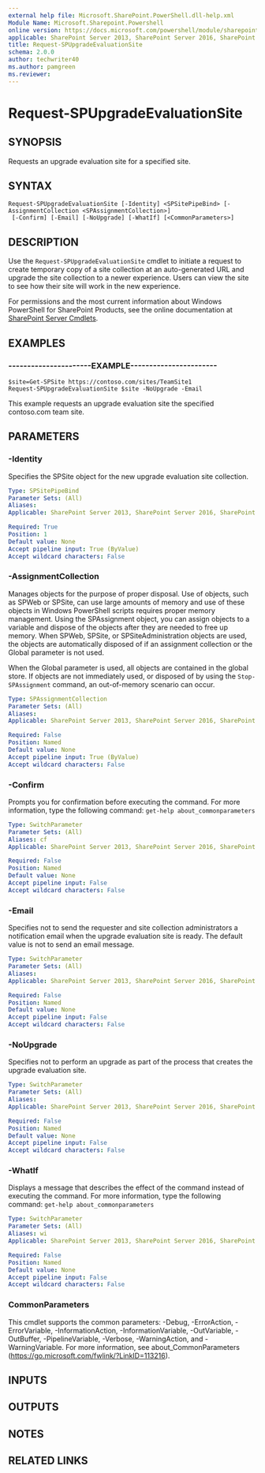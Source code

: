```yaml
---
external help file: Microsoft.SharePoint.PowerShell.dll-help.xml
Module Name: Microsoft.Sharepoint.Powershell
online version: https://docs.microsoft.com/powershell/module/sharepoint-server/request-spupgradeevaluationsite
applicable: SharePoint Server 2013, SharePoint Server 2016, SharePoint Server 2019
title: Request-SPUpgradeEvaluationSite
schema: 2.0.0
author: techwriter40
ms.author: pamgreen
ms.reviewer: 
---
```


# Request-SPUpgradeEvaluationSite

## SYNOPSIS
Requests an upgrade evaluation site for a specified site.


## SYNTAX

```
Request-SPUpgradeEvaluationSite [-Identity] <SPSitePipeBind> [-AssignmentCollection <SPAssignmentCollection>]
 [-Confirm] [-Email] [-NoUpgrade] [-WhatIf] [<CommonParameters>]
```

## DESCRIPTION
Use the `Request-SPUpgradeEvaluationSite` cmdlet to initiate a request to create temporary copy of a site collection at an auto-generated URL and upgrade the site collection to a newer experience.
Users can view the site to see how their site will work in the new experience.

For permissions and the most current information about Windows PowerShell for SharePoint Products, see the online documentation at [SharePoint Server Cmdlets](https://docs.microsoft.com/powershell/sharepoint/sharepoint-server/sharepoint-server-cmdlets).


## EXAMPLES

### ----------------------EXAMPLE-----------------------
```
$site=Get-SPSite https://contoso.com/sites/TeamSite1
Request-SPUpgradeEvaluationSite $site -NoUpgrade -Email
```

This example requests an upgrade evaluation site the specified contoso.com team site.


## PARAMETERS

### -Identity
Specifies the SPSite object for the new upgrade evaluation site collection.

```yaml
Type: SPSitePipeBind
Parameter Sets: (All)
Aliases: 
Applicable: SharePoint Server 2013, SharePoint Server 2016, SharePoint Server 2019

Required: True
Position: 1
Default value: None
Accept pipeline input: True (ByValue)
Accept wildcard characters: False
```

### -AssignmentCollection
Manages objects for the purpose of proper disposal.
Use of objects, such as SPWeb or SPSite, can use large amounts of memory and use of these objects in Windows PowerShell scripts requires proper memory management.
Using the SPAssignment object, you can assign objects to a variable and dispose of the objects after they are needed to free up memory.
When SPWeb, SPSite, or SPSiteAdministration objects are used, the objects are automatically disposed of if an assignment collection or the Global parameter is not used.

When the Global parameter is used, all objects are contained in the global store.
If objects are not immediately used, or disposed of by using the `Stop-SPAssignment` command, an out-of-memory scenario can occur.

```yaml
Type: SPAssignmentCollection
Parameter Sets: (All)
Aliases: 
Applicable: SharePoint Server 2013, SharePoint Server 2016, SharePoint Server 2019

Required: False
Position: Named
Default value: None
Accept pipeline input: True (ByValue)
Accept wildcard characters: False
```

### -Confirm
Prompts you for confirmation before executing the command.
For more information, type the following command: `get-help about_commonparameters`

```yaml
Type: SwitchParameter
Parameter Sets: (All)
Aliases: cf
Applicable: SharePoint Server 2013, SharePoint Server 2016, SharePoint Server 2019

Required: False
Position: Named
Default value: None
Accept pipeline input: False
Accept wildcard characters: False
```

### -Email
Specifies not to send the requester and site collection administrators a notification email when the upgrade evaluation site is ready.
The default value is not to send an email message.

```yaml
Type: SwitchParameter
Parameter Sets: (All)
Aliases: 
Applicable: SharePoint Server 2013, SharePoint Server 2016, SharePoint Server 2019

Required: False
Position: Named
Default value: None
Accept pipeline input: False
Accept wildcard characters: False
```

### -NoUpgrade
Specifies not to perform an upgrade as part of the process that creates the upgrade evaluation site.

```yaml
Type: SwitchParameter
Parameter Sets: (All)
Aliases: 
Applicable: SharePoint Server 2013, SharePoint Server 2016, SharePoint Server 2019

Required: False
Position: Named
Default value: None
Accept pipeline input: False
Accept wildcard characters: False
```

### -WhatIf
Displays a message that describes the effect of the command instead of executing the command.
For more information, type the following command: `get-help about_commonparameters`

```yaml
Type: SwitchParameter
Parameter Sets: (All)
Aliases: wi
Applicable: SharePoint Server 2013, SharePoint Server 2016, SharePoint Server 2019

Required: False
Position: Named
Default value: None
Accept pipeline input: False
Accept wildcard characters: False
```

### CommonParameters
This cmdlet supports the common parameters: -Debug, -ErrorAction, -ErrorVariable, -InformationAction, -InformationVariable, -OutVariable, -OutBuffer, -PipelineVariable, -Verbose, -WarningAction, and -WarningVariable. For more information, see about_CommonParameters (https://go.microsoft.com/fwlink/?LinkID=113216).

## INPUTS

## OUTPUTS

## NOTES

## RELATED LINKS

